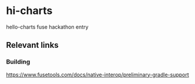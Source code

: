 # hi-charts
hello-charts fuse hackathon entry


## Relevant links

### Building
https://www.fusetools.com/docs/native-interop/preliminary-gradle-support

